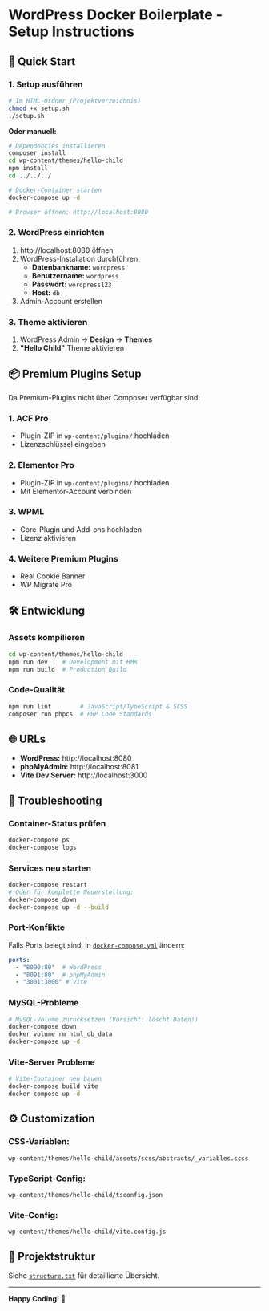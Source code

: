 # WordPress Docker Boilerplate - Setup Instructions

## 🚀 Quick Start

### 1. Setup ausführen
```bash
# Im HTML-Ordner (Projektverzeichnis)
chmod +x setup.sh
./setup.sh
```

**Oder manuell:**

```bash
# Dependencies installieren
composer install
cd wp-content/themes/hello-child
npm install
cd ../../../

# Docker-Container starten
docker-compose up -d

# Browser öffnen: http://localhost:8080
```

### 2. WordPress einrichten
1. http://localhost:8080 öffnen
2. WordPress-Installation durchführen:
   - **Datenbankname:** `wordpress`
   - **Benutzername:** `wordpress` 
   - **Passwort:** `wordpress123`
   - **Host:** `db`
3. Admin-Account erstellen

### 3. Theme aktivieren
1. WordPress Admin → **Design** → **Themes**
2. **"Hello Child"** Theme aktivieren

## 📦 Premium Plugins Setup

Da Premium-Plugins nicht über Composer verfügbar sind:

### 1. **ACF Pro**
- Plugin-ZIP in `wp-content/plugins/` hochladen
- Lizenzschlüssel eingeben

### 2. **Elementor Pro** 
- Plugin-ZIP in `wp-content/plugins/` hochladen
- Mit Elementor-Account verbinden

### 3. **WPML**
- Core-Plugin und Add-ons hochladen
- Lizenz aktivieren

### 4. **Weitere Premium Plugins**
- Real Cookie Banner
- WP Migrate Pro

## 🛠 Entwicklung

### Assets kompilieren
```bash
cd wp-content/themes/hello-child
npm run dev    # Development mit HMR
npm run build  # Production Build
```

### Code-Qualität
```bash
npm run lint        # JavaScript/TypeScript & SCSS
composer run phpcs  # PHP Code Standards
```

## 🌐 URLs

- **WordPress:** http://localhost:8080
- **phpMyAdmin:** http://localhost:8081  
- **Vite Dev Server:** http://localhost:3000

## 🔧 Troubleshooting

### Container-Status prüfen
```bash
docker-compose ps
docker-compose logs
```

### Services neu starten
```bash
docker-compose restart
# Oder für komplette Neuerstellung:
docker-compose down
docker-compose up -d --build
```

### Port-Konflikte
Falls Ports belegt sind, in [`docker-compose.yml`](docker-compose.yml ) ändern:
```yaml
ports:
  - "8090:80"  # WordPress
  - "8091:80"  # phpMyAdmin  
  - "3001:3000" # Vite
```

### MySQL-Probleme
```bash
# MySQL-Volume zurücksetzen (Vorsicht: löscht Daten!)
docker-compose down
docker volume rm html_db_data
docker-compose up -d
```

### Vite-Server Probleme
```bash
# Vite-Container neu bauen
docker-compose build vite
docker-compose up -d
```

## ⚙️ Customization

### **CSS-Variablen:** 
`wp-content/themes/hello-child/assets/scss/abstracts/_variables.scss`

### **TypeScript-Config:**
`wp-content/themes/hello-child/tsconfig.json`

### **Vite-Config:**
`wp-content/themes/hello-child/vite.config.js`

## 📁 Projektstruktur

Siehe [`structure.txt`](structure.txt ) für detaillierte Übersicht.

---

**Happy Coding! 🚀**
